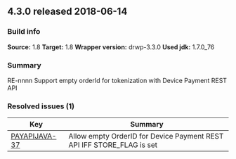 ## 4.3.0 released 2018-06-14 
### Build info 
**Source:** 1.8 
**Target:** 1.8 
**Wrapper version:** drwp-3.3.0 
**Used jdk:** 1.7.0_76

### Summary 
RE-nnnn Support empty orderId for tokenization with Device Payment REST API
### Resolved issues (1) 
|Key|Summary| 
|---|---|
|[PAYAPIJAVA-37](https://jira.drwp.digitalriver.com/browse/PAYAPIJAVA-37)|Allow empty OrderID for Device Payment REST API IFF STORE_FLAG is set|
